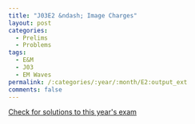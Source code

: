 ```yaml
---
title: "J03E2 &ndash; Image Charges"
layout: post
categories:
  - Prelims
  - Problems
tags:
  - E&M
  - J03
  - EM Waves
permalink: /:categories/:year/:month/E2:output_ext
comments: false
---
```

<object data="2003J2E.pdf" type="application/pdf" width="100%" height="500"></object>
<div class="message"><a href='https://princetonprelim.com/prelim/10/'>Check for solutions to this year's exam</a></div>